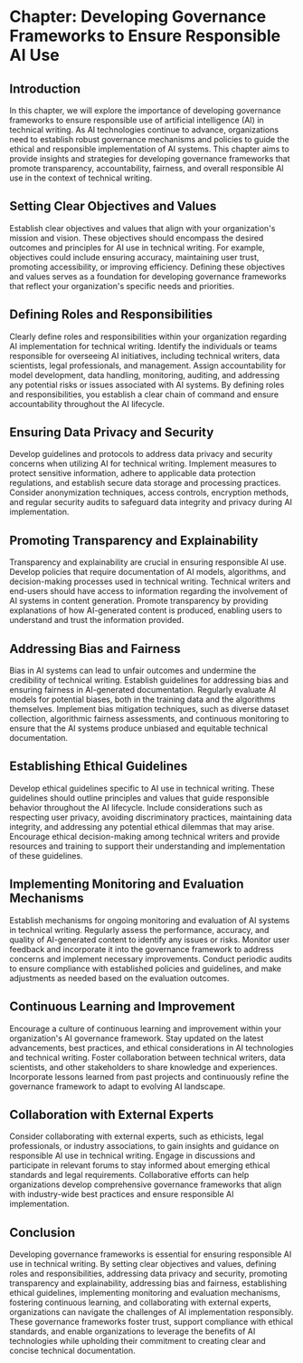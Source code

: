 Chapter: Developing Governance Frameworks to Ensure Responsible AI Use
======================================================================

Introduction
------------

In this chapter, we will explore the importance of developing governance frameworks to ensure responsible use of artificial intelligence (AI) in technical writing. As AI technologies continue to advance, organizations need to establish robust governance mechanisms and policies to guide the ethical and responsible implementation of AI systems. This chapter aims to provide insights and strategies for developing governance frameworks that promote transparency, accountability, fairness, and overall responsible AI use in the context of technical writing.

Setting Clear Objectives and Values
-----------------------------------

Establish clear objectives and values that align with your organization's mission and vision. These objectives should encompass the desired outcomes and principles for AI use in technical writing. For example, objectives could include ensuring accuracy, maintaining user trust, promoting accessibility, or improving efficiency. Defining these objectives and values serves as a foundation for developing governance frameworks that reflect your organization's specific needs and priorities.

Defining Roles and Responsibilities
-----------------------------------

Clearly define roles and responsibilities within your organization regarding AI implementation for technical writing. Identify the individuals or teams responsible for overseeing AI initiatives, including technical writers, data scientists, legal professionals, and management. Assign accountability for model development, data handling, monitoring, auditing, and addressing any potential risks or issues associated with AI systems. By defining roles and responsibilities, you establish a clear chain of command and ensure accountability throughout the AI lifecycle.

Ensuring Data Privacy and Security
----------------------------------

Develop guidelines and protocols to address data privacy and security concerns when utilizing AI for technical writing. Implement measures to protect sensitive information, adhere to applicable data protection regulations, and establish secure data storage and processing practices. Consider anonymization techniques, access controls, encryption methods, and regular security audits to safeguard data integrity and privacy during AI implementation.

Promoting Transparency and Explainability
-----------------------------------------

Transparency and explainability are crucial in ensuring responsible AI use. Develop policies that require documentation of AI models, algorithms, and decision-making processes used in technical writing. Technical writers and end-users should have access to information regarding the involvement of AI systems in content generation. Promote transparency by providing explanations of how AI-generated content is produced, enabling users to understand and trust the information provided.

Addressing Bias and Fairness
----------------------------

Bias in AI systems can lead to unfair outcomes and undermine the credibility of technical writing. Establish guidelines for addressing bias and ensuring fairness in AI-generated documentation. Regularly evaluate AI models for potential biases, both in the training data and the algorithms themselves. Implement bias mitigation techniques, such as diverse dataset collection, algorithmic fairness assessments, and continuous monitoring to ensure that the AI systems produce unbiased and equitable technical documentation.

Establishing Ethical Guidelines
-------------------------------

Develop ethical guidelines specific to AI use in technical writing. These guidelines should outline principles and values that guide responsible behavior throughout the AI lifecycle. Include considerations such as respecting user privacy, avoiding discriminatory practices, maintaining data integrity, and addressing any potential ethical dilemmas that may arise. Encourage ethical decision-making among technical writers and provide resources and training to support their understanding and implementation of these guidelines.

Implementing Monitoring and Evaluation Mechanisms
-------------------------------------------------

Establish mechanisms for ongoing monitoring and evaluation of AI systems in technical writing. Regularly assess the performance, accuracy, and quality of AI-generated content to identify any issues or risks. Monitor user feedback and incorporate it into the governance framework to address concerns and implement necessary improvements. Conduct periodic audits to ensure compliance with established policies and guidelines, and make adjustments as needed based on the evaluation outcomes.

Continuous Learning and Improvement
-----------------------------------

Encourage a culture of continuous learning and improvement within your organization's AI governance framework. Stay updated on the latest advancements, best practices, and ethical considerations in AI technologies and technical writing. Foster collaboration between technical writers, data scientists, and other stakeholders to share knowledge and experiences. Incorporate lessons learned from past projects and continuously refine the governance framework to adapt to evolving AI landscape.

Collaboration with External Experts
-----------------------------------

Consider collaborating with external experts, such as ethicists, legal professionals, or industry associations, to gain insights and guidance on responsible AI use in technical writing. Engage in discussions and participate in relevant forums to stay informed about emerging ethical standards and legal requirements. Collaborative efforts can help organizations develop comprehensive governance frameworks that align with industry-wide best practices and ensure responsible AI implementation.

Conclusion
----------

Developing governance frameworks is essential for ensuring responsible AI use in technical writing. By setting clear objectives and values, defining roles and responsibilities, addressing data privacy and security, promoting transparency and explainability, addressing bias and fairness, establishing ethical guidelines, implementing monitoring and evaluation mechanisms, fostering continuous learning, and collaborating with external experts, organizations can navigate the challenges of AI implementation responsibly. These governance frameworks foster trust, support compliance with ethical standards, and enable organizations to leverage the benefits of AI technologies while upholding their commitment to creating clear and concise technical documentation.
